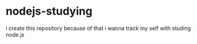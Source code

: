 # nodejs-studying
i create this repository because of that i wanna track my self with studing node.js
